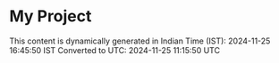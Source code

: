 # My Project

This content is dynamically generated in Indian Time (IST): 2024-11-25 16:45:50 IST
Converted to UTC: 2024-11-25 11:15:50 UTC
